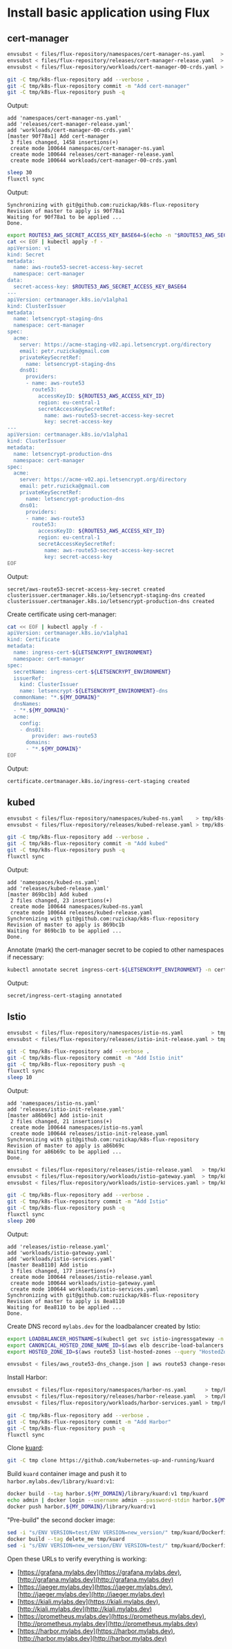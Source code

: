 # Install basic application using Flux

## cert-manager

```bash
envsubst < files/flux-repository/namespaces/cert-manager-ns.yaml     > tmp/k8s-flux-repository/namespaces/cert-manager-ns.yaml
envsubst < files/flux-repository/releases/cert-manager-release.yaml  > tmp/k8s-flux-repository/releases/cert-manager-release.yaml
envsubst < files/flux-repository/workloads/cert-manager-00-crds.yaml > tmp/k8s-flux-repository/workloads/cert-manager-00-crds.yaml

git -C tmp/k8s-flux-repository add --verbose .
git -C tmp/k8s-flux-repository commit -m "Add cert-manager"
git -C tmp/k8s-flux-repository push -q
```

Output:

```text
add 'namespaces/cert-manager-ns.yaml'
add 'releases/cert-manager-release.yaml'
add 'workloads/cert-manager-00-crds.yaml'
[master 90f78a1] Add cert-manager
 3 files changed, 1458 insertions(+)
 create mode 100644 namespaces/cert-manager-ns.yaml
 create mode 100644 releases/cert-manager-release.yaml
 create mode 100644 workloads/cert-manager-00-crds.yaml
```

```bash
sleep 30
fluxctl sync
```

Output:

```text
Synchronizing with git@github.com:ruzickap/k8s-flux-repository
Revision of master to apply is 90f78a1
Waiting for 90f78a1 to be applied ...
Done.
```

```bash
export ROUTE53_AWS_SECRET_ACCESS_KEY_BASE64=$(echo -n "$ROUTE53_AWS_SECRET_ACCESS_KEY" | base64)
cat << EOF | kubectl apply -f -
apiVersion: v1
kind: Secret
metadata:
  name: aws-route53-secret-access-key-secret
  namespace: cert-manager
data:
  secret-access-key: $ROUTE53_AWS_SECRET_ACCESS_KEY_BASE64
---
apiVersion: certmanager.k8s.io/v1alpha1
kind: ClusterIssuer
metadata:
  name: letsencrypt-staging-dns
  namespace: cert-manager
spec:
  acme:
    server: https://acme-staging-v02.api.letsencrypt.org/directory
    email: petr.ruzicka@gmail.com
    privateKeySecretRef:
      name: letsencrypt-staging-dns
    dns01:
      providers:
      - name: aws-route53
        route53:
          accessKeyID: ${ROUTE53_AWS_ACCESS_KEY_ID}
          region: eu-central-1
          secretAccessKeySecretRef:
            name: aws-route53-secret-access-key-secret
            key: secret-access-key
---
apiVersion: certmanager.k8s.io/v1alpha1
kind: ClusterIssuer
metadata:
  name: letsencrypt-production-dns
  namespace: cert-manager
spec:
  acme:
    server: https://acme-v02.api.letsencrypt.org/directory
    email: petr.ruzicka@gmail.com
    privateKeySecretRef:
      name: letsencrypt-production-dns
    dns01:
      providers:
      - name: aws-route53
        route53:
          accessKeyID: ${ROUTE53_AWS_ACCESS_KEY_ID}
          region: eu-central-1
          secretAccessKeySecretRef:
            name: aws-route53-secret-access-key-secret
            key: secret-access-key
EOF
```

Output:

```text
secret/aws-route53-secret-access-key-secret created
clusterissuer.certmanager.k8s.io/letsencrypt-staging-dns created
clusterissuer.certmanager.k8s.io/letsencrypt-production-dns created
```

Create certificate using cert-manager:

```bash
cat << EOF | kubectl apply -f -
apiVersion: certmanager.k8s.io/v1alpha1
kind: Certificate
metadata:
  name: ingress-cert-${LETSENCRYPT_ENVIRONMENT}
  namespace: cert-manager
spec:
  secretName: ingress-cert-${LETSENCRYPT_ENVIRONMENT}
  issuerRef:
    kind: ClusterIssuer
    name: letsencrypt-${LETSENCRYPT_ENVIRONMENT}-dns
  commonName: "*.${MY_DOMAIN}"
  dnsNames:
  - "*.${MY_DOMAIN}"
  acme:
    config:
    - dns01:
        provider: aws-route53
      domains:
      - "*.${MY_DOMAIN}"
EOF
```

Output:

```text
certificate.certmanager.k8s.io/ingress-cert-staging created
```

## kubed

```bash
envsubst < files/flux-repository/namespaces/kubed-ns.yaml    > tmp/k8s-flux-repository/namespaces/kubed-ns.yaml
envsubst < files/flux-repository/releases/kubed-release.yaml > tmp/k8s-flux-repository/releases/kubed-release.yaml

git -C tmp/k8s-flux-repository add --verbose .
git -C tmp/k8s-flux-repository commit -m "Add kubed"
git -C tmp/k8s-flux-repository push -q
fluxctl sync
```

Output:

```text
add 'namespaces/kubed-ns.yaml'
add 'releases/kubed-release.yaml'
[master 869bc1b] Add kubed
 2 files changed, 23 insertions(+)
 create mode 100644 namespaces/kubed-ns.yaml
 create mode 100644 releases/kubed-release.yaml
Synchronizing with git@github.com:ruzickap/k8s-flux-repository
Revision of master to apply is 869bc1b
Waiting for 869bc1b to be applied ...
Done.
```

Annotate (mark) the cert-manager secret to be copied to other namespaces
if necessary:

```bash
kubectl annotate secret ingress-cert-${LETSENCRYPT_ENVIRONMENT} -n cert-manager kubed.appscode.com/sync="app=kubed"
```

Output:

```text
secret/ingress-cert-staging annotated
```

## Istio

```bash
envsubst < files/flux-repository/namespaces/istio-ns.yaml         > tmp/k8s-flux-repository/namespaces/istio-ns.yaml
envsubst < files/flux-repository/releases/istio-init-release.yaml > tmp/k8s-flux-repository/releases/istio-init-release.yaml

git -C tmp/k8s-flux-repository add --verbose .
git -C tmp/k8s-flux-repository commit -m "Add Istio init"
git -C tmp/k8s-flux-repository push -q
fluxctl sync
sleep 10
```

Output:

```text
add 'namespaces/istio-ns.yaml'
add 'releases/istio-init-release.yaml'
[master a86b69c] Add istio-init
 2 files changed, 21 insertions(+)
 create mode 100644 namespaces/istio-ns.yaml
 create mode 100644 releases/istio-init-release.yaml
Synchronizing with git@github.com:ruzickap/k8s-flux-repository
Revision of master to apply is a86b69c
Waiting for a86b69c to be applied ...
Done.
```

```bash
envsubst < files/flux-repository/releases/istio-release.yaml   > tmp/k8s-flux-repository/releases/istio-release.yaml
envsubst < files/flux-repository/workloads/istio-gateway.yaml  > tmp/k8s-flux-repository/workloads/istio-gateway.yaml
envsubst < files/flux-repository/workloads/istio-services.yaml > tmp/k8s-flux-repository/workloads/istio-services.yaml

git -C tmp/k8s-flux-repository add --verbose .
git -C tmp/k8s-flux-repository commit -m "Add Istio"
git -C tmp/k8s-flux-repository push -q
fluxctl sync
sleep 200
```

Output:

```text
add 'releases/istio-release.yaml'
add 'workloads/istio-gateway.yaml'
add 'workloads/istio-services.yaml'
[master 8ea8110] Add istio
 3 files changed, 177 insertions(+)
 create mode 100644 releases/istio-release.yaml
 create mode 100644 workloads/istio-gateway.yaml
 create mode 100644 workloads/istio-services.yaml
Synchronizing with git@github.com:ruzickap/k8s-flux-repository
Revision of master to apply is 8ea8110
Waiting for 8ea8110 to be applied ...
Done.
```

Create DNS record `mylabs.dev` for the loadbalancer created by Istio:

```bash
export LOADBALANCER_HOSTNAME=$(kubectl get svc istio-ingressgateway -n istio-system -o jsonpath="{.status.loadBalancer.ingress[0].hostname}")
export CANONICAL_HOSTED_ZONE_NAME_ID=$(aws elb describe-load-balancers --query "LoadBalancerDescriptions[?DNSName==\`$LOADBALANCER_HOSTNAME\`].CanonicalHostedZoneNameID" --output text)
export HOSTED_ZONE_ID=$(aws route53 list-hosted-zones --query "HostedZones[?Name==\`${MY_DOMAIN}.\`].Id" --output text)

envsubst < files/aws_route53-dns_change.json | aws route53 change-resource-record-sets --hosted-zone-id ${HOSTED_ZONE_ID} --change-batch=file:///dev/stdin
```

Install Harbor:

```bash
envsubst < files/flux-repository/namespaces/harbor-ns.yaml      > tmp/k8s-flux-repository/namespaces/harbor-ns.yaml
envsubst < files/flux-repository/releases/harbor-release.yaml   > tmp/k8s-flux-repository/releases/harbor-release.yaml
envsubst < files/flux-repository/workloads/harbor-services.yaml > tmp/k8s-flux-repository/workloads/harbor-services.yaml

git -C tmp/k8s-flux-repository add --verbose .
git -C tmp/k8s-flux-repository commit -m "Add Harbor"
git -C tmp/k8s-flux-repository push -q
fluxctl sync
```

Clone [kuard](https://github.com/kubernetes-up-and-running/kuard):

```bash
git -C tmp clone https://github.com/kubernetes-up-and-running/kuard
```

Build `kuard` container image and push it to
`harbor.mylabs.dev/library/kuard:v1`:

```bash
docker build --tag harbor.${MY_DOMAIN}/library/kuard:v1 tmp/kuard
echo admin | docker login --username admin --password-stdin harbor.${MY_DOMAIN}
docker push harbor.${MY_DOMAIN}/library/kuard:v1
```

"Pre-build" the second docker image:

```bash
sed -i "s/ENV VERSION=test/ENV VERSION=new_version/" tmp/kuard/Dockerfile
docker build --tag delete_me tmp/kuard
sed -i "s/ENV VERSION=new_version/ENV VERSION=test/" tmp/kuard/Dockerfile
```

Open these URLs to verify everything is working:

* [https://grafana.mylabs.dev](https://grafana.mylabs.dev), [http://grafana.mylabs.dev](http://grafana.mylabs.dev)
* [https://jaeger.mylabs.dev](https://jaeger.mylabs.dev), [http://jaeger.mylabs.dev](http://jaeger.mylabs.dev)
* [https://kiali.mylabs.dev](https://kiali.mylabs.dev), [http://kiali.mylabs.dev](http://kiali.mylabs.dev)
* [https://prometheus.mylabs.dev](https://prometheus.mylabs.dev), [http://prometheus.mylabs.dev](http://prometheus.mylabs.dev)
* [https://harbor.mylabs.dev](https://harbor.mylabs.dev), [http://harbor.mylabs.dev](http://harbor.mylabs.dev)
